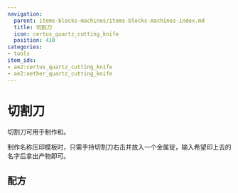 ```yaml
---
navigation:
  parent: items-blocks-machines/items-blocks-machines-index.md
  title: 切割刀
  icon: certus_quartz_cutting_knife
  position: 410
categories:
- tools
item_ids:
- ae2:certus_quartz_cutting_knife
- ae2:nether_quartz_cutting_knife
---
```


# 切割刀

<Row>
  <ItemImage id="certus_quartz_cutting_knife" scale="4" />

  <ItemImage id="nether_quartz_cutting_knife" scale="4" />
</Row>

切割刀可用于制作<ItemLink id="name_press" />和<ItemLink id="cable_anchor" />。

制作名称压印模板时，只需手持切割刀右击并放入一个金属锭，输入希望印上去的名字后拿出产物即可。

## 配方

<Row>
  <RecipeFor id="certus_quartz_cutting_knife" />

  <RecipeFor id="nether_quartz_cutting_knife" />
</Row>
